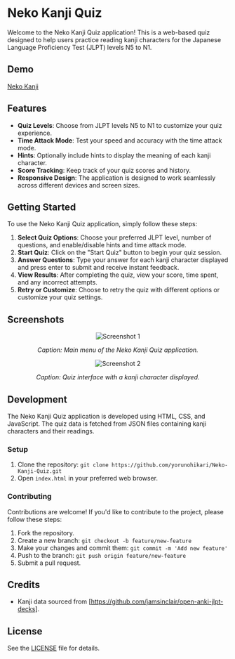 
# Neko Kanji Quiz

Welcome to the Neko Kanji Quiz application! This is a web-based quiz designed to help users practice reading kanji characters for the Japanese Language Proficiency Test (JLPT) levels N5 to N1.

## Demo
[Neko Kanji](https://yorunohikari.github.io/projects/neko-kanji/)

## Features

- **Quiz Levels**: Choose from JLPT levels N5 to N1 to customize your quiz experience.
- **Time Attack Mode**: Test your speed and accuracy with the time attack mode.
- **Hints**: Optionally include hints to display the meaning of each kanji character.
- **Score Tracking**: Keep track of your quiz scores and history.
- **Responsive Design**: The application is designed to work seamlessly across different devices and screen sizes.

## Getting Started

To use the Neko Kanji Quiz application, simply follow these steps:

1. **Select Quiz Options**: Choose your preferred JLPT level, number of questions, and enable/disable hints and time attack mode.
2. **Start Quiz**: Click on the "Start Quiz" button to begin your quiz session.
3. **Answer Questions**: Type your answer for each kanji character displayed and press enter to submit and receive instant feedback.
4. **View Results**: After completing the quiz, view your score, time spent, and any incorrect attempts.
5. **Retry or Customize**: Choose to retry the quiz with different options or customize your quiz settings.

## Screenshots

<div align="center">
  <img src="https://github.com/yorunohikari/Neko-Kanji-Quiz/blob/main/Screenshot_31.png" alt="Screenshot 1">
  <p><em>Caption: Main menu of the Neko Kanji Quiz application.</em></p>
</div>

<div align="center">
  <img src="https://github.com/yorunohikari/Neko-Kanji-Quiz/blob/main/Screenshot_32.png" alt="Screenshot 2">
  <p><em>Caption: Quiz interface with a kanji character displayed.</em></p>
</div>


## Development

The Neko Kanji Quiz application is developed using HTML, CSS, and JavaScript. The quiz data is fetched from JSON files containing kanji characters and their readings.

### Setup

1. Clone the repository: `git clone https://github.com/yorunohikari/Neko-Kanji-Quiz.git`
2. Open `index.html` in your preferred web browser.

### Contributing

Contributions are welcome! If you'd like to contribute to the project, please follow these steps:

1. Fork the repository.
2. Create a new branch: `git checkout -b feature/new-feature`
3. Make your changes and commit them: `git commit -m 'Add new feature'`
4. Push to the branch: `git push origin feature/new-feature`
5. Submit a pull request.

## Credits

- Kanji data sourced from [https://github.com/jamsinclair/open-anki-jlpt-decks].

## License

See the [LICENSE](/LISENCE.txt) file for details.
